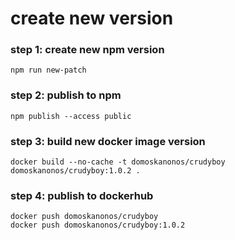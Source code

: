 # create new version

### step 1: create new npm version
    npm run new-patch
### step 2: publish to npm
    npm publish --access public
### step 3: build new docker image version
    docker build --no-cache -t domoskanonos/crudyboy domoskanonos/crudyboy:1.0.2 .
### step 4: publish to dockerhub
    docker push domoskanonos/crudyboy
    docker push domoskanonos/crudyboy:1.0.2